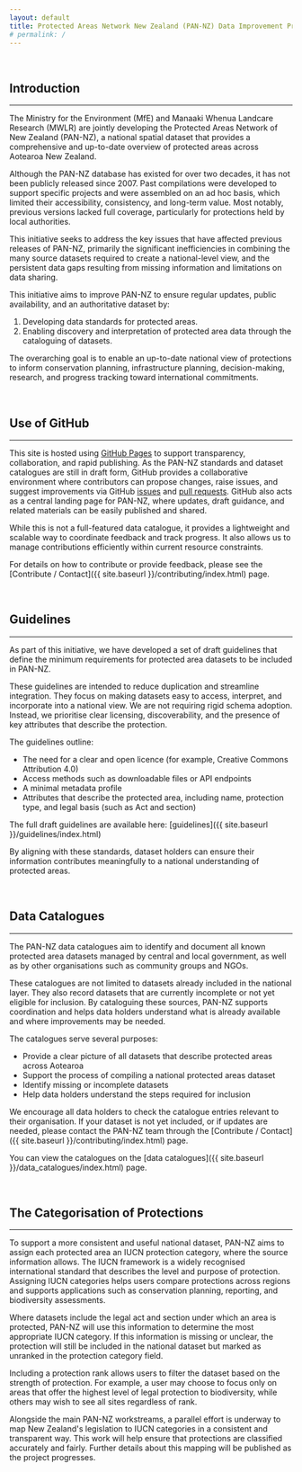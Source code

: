 ```yaml
---
layout: default
title: Protected Areas Network New Zealand (PAN-NZ) Data Improvement Project
# permalink: /
---
```


<br>

## Introduction 
---

The Ministry for the Environment (MfE) and Manaaki Whenua Landcare Research
(MWLR) are jointly developing the Protected Areas Network of New Zealand
(PAN-NZ), a national spatial dataset that provides a comprehensive and
up-to-date overview of protected areas across Aotearoa New Zealand. 

Although the PAN-NZ database has existed for over two decades, it has not been
publicly released since 2007. Past compilations were developed to support
specific projects and were assembled on an ad hoc basis, which limited their
accessibility, consistency, and long-term value. Most notably, previous versions
lacked full coverage, particularly for protections held by local authorities. 

This initiative seeks to address the key issues that have affected previous
releases of PAN-NZ, primarily the significant inefficiencies in combining the
many source datasets required to create a national-level view, and the
persistent data gaps resulting from missing information and limitations on data
sharing. 

This initiative aims to improve PAN-NZ to ensure regular updates, public
availability, and an authoritative dataset by: 
1. Developing data standards for protected areas. 
2. Enabling discovery and interpretation of protected area data through the
   cataloguing of datasets. 

The overarching goal is to enable an up-to-date national view of protections to
inform conservation planning, infrastructure planning, decision-making,
research, and progress tracking toward international commitments. 

<br>

## Use of GitHub
---
This site is hosted using [GitHub Pages](https://pages.github.com/) to support
transparency, collaboration, and rapid publishing. As the PAN-NZ standards and
dataset catalogues are still in draft form, GitHub provides a collaborative
environment where contributors can propose changes, raise issues, and suggest
improvements via GitHub
[issues](https://docs.github.com/en/issues/tracking-your-work-with-issues/about-issues)
and [pull
requests](https://docs.github.com/en/pull-requests/collaborating-with-pull-requests/proposing-changes-to-your-work-with-pull-requests/about-pull-requests).
GitHub also acts as a central landing page for PAN-NZ, where updates, draft
guidance, and related materials can be easily published and shared. 

While this is not a full-featured data catalogue, it provides a lightweight and
scalable way to coordinate feedback and track progress. It also allows us to
manage contributions efficiently within current resource constraints. 

For details on how to contribute or provide feedback, please see the [Contribute
/ Contact]({{ site.baseurl }}/contributing/index.html) page. 

<br>

## Guidelines
---

As part of this initiative, we have developed a set of draft guidelines that
define the minimum requirements for protected area datasets to be included in
PAN-NZ. 

These guidelines are intended to reduce duplication and streamline integration.
They focus on making datasets easy to access, interpret, and incorporate into a
national view. We are not requiring rigid schema adoption. Instead, we
prioritise clear licensing, discoverability, and the presence of key attributes
that describe the protection. 

The guidelines outline: 
* The need for a clear and open licence (for example, Creative Commons
  Attribution 4.0) 
* Access methods such as downloadable files or API endpoints 
* A minimal metadata profile 
* Attributes that describe the protected area, including name, protection type,
  and legal basis (such as Act and section) 

The full draft guidelines are available here: [guidelines]({{ site.baseurl
  }}/guidelines/index.html) 
  
By aligning with these standards, dataset holders can ensure their information
  contributes meaningfully to a national understanding of protected areas. 


<br>

## Data Catalogues
---
The PAN-NZ data catalogues aim to identify and document all known protected area
datasets managed by central and local government, as well as by other
organisations such as community groups and NGOs. 

These catalogues are not limited to datasets already included in the national
layer. They also record datasets that are currently incomplete or not yet
eligible for inclusion. By cataloguing these sources, PAN-NZ supports
coordination and helps data holders understand what is already available and
where improvements may be needed. 

The catalogues serve several purposes: 
* Provide a clear picture of all datasets that describe protected areas across
  Aotearoa 
* Support the process of compiling a national protected areas dataset 
* Identify missing or incomplete datasets 
* Help data holders understand the steps required for inclusion 

We encourage all data holders to check the catalogue entries relevant to their
organisation. If your dataset is not yet included, or if updates are needed,
please contact the PAN-NZ team through the [Contribute / Contact]({{
site.baseurl }}/contributing/index.html) page. 

You can view the catalogues on the [data catalogues]({{ site.baseurl
}}/data_catalogues/index.html) page. 

<br>

## The Categorisation of Protections
---
To support a more consistent and useful national dataset, PAN-NZ aims to assign
each protected area an IUCN protection category, where the source information
allows. The IUCN framework is a widely recognised international standard that
describes the level and purpose of protection. Assigning IUCN categories helps
users compare protections across regions and supports applications such as
conservation planning, reporting, and biodiversity assessments. 

Where datasets include the legal act and section under which an area is
protected, PAN-NZ will use this information to determine the most appropriate
IUCN category. If this information is missing or unclear, the protection will
still be included in the national dataset but marked as unranked in the
protection category field. 

Including a protection rank allows users to filter the dataset based on the
strength of protection. For example, a user may choose to focus only on areas
that offer the highest level of legal protection to biodiversity, while others
may wish to see all sites regardless of rank. 

Alongside the main PAN-NZ workstreams, a parallel effort is underway to map New
Zealand's legislation to IUCN categories in a consistent and transparent way.
This work will help ensure that protections are classified accurately and
fairly. Further details about this mapping will be published as the project
progresses. 

 